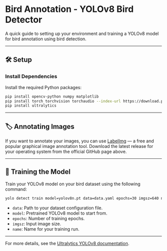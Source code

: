 # Bird Annotation - YOLOv8 Bird Detector

A quick guide to setting up your environment and training a YOLOv8 model for bird annotation using bird detection.

---

## 🛠️ Setup

### Install Dependencies
Install the required Python packages:
```bash
pip install opencv-python numpy matplotlib
pip install torch torchvision torchaudio --index-url https://download.pytorch.org/whl/cpu
pip install ultralytics
```

---

## 🏷️ Annotating Images

If you want to annotate your images, you can use [LabelImg](https://github.com/HumanSignal/labelImg/releases) — a free and popular graphical image annotation tool. Download the latest release for your operating system from the official GitHub page above.

---

## 🚀 Training the Model

Train your YOLOv8 model on your bird dataset using the following command:
```bash
yolo detect train model=yolov8n.pt data=data.yaml epochs=30 imgsz=640 name=bird-detector augment=True
```
- `data`: Path to your dataset configuration file.
- `model`: Pretrained YOLOv8 model to start from.
- `epochs`: Number of training epochs.
- `imgsz`: Input image size.
- `name`: Name for your training run.

---

For more details, see the [Ultralytics YOLOv8 documentation](https://docs.ultralytics.com/).